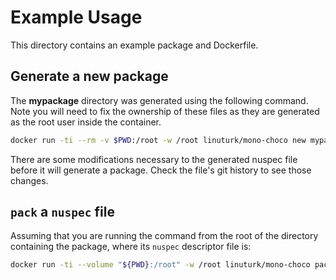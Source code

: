 # Example Usage

This directory contains an example package and Dockerfile.

## Generate a new package

The **mypackage** directory was generated using the following command. Note you will need to fix the ownership of these files as they are generated as the root user inside the container.

```bash
docker run -ti --rm -v $PWD:/root -w /root linuturk/mono-choco new mypackage --version 1.0.0 --maintainer "Justin Phelps"
```

There are some modifications necessary to the generated nuspec file before it will generate a package. Check the file's git history to see those changes.

## `pack` a `nuspec` file

Assuming that you are running the command from the root of the directory containing the package, where its `nuspec` descriptor file is:

```bash
docker run -ti --volume "${PWD}:/root" -w /root linuturk/mono-choco pack
```
